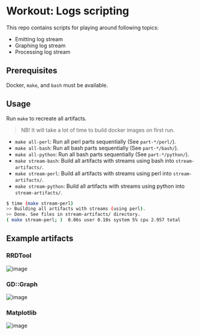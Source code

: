 # Workout: Logs scripting

This repo contains scripts for playing around following topics:

- Emitting log stream
- Graphing log stream
- Processing log stream

## Prerequisites

Docker, `make`, and `bash` must be available.

## Usage

Run `make` to recreate all artifacts.

> NB! It will take a lot of time to build docker images on first run.

- `make all-perl`: Run all perl parts sequentially (See `part-*/perl/`).
- `make all-bash`: Run all bash parts sequentially (See `part-*/bash/`).
- `make all-python`: Run all bash parts sequentially (See `part-*/python/`).
- `make stream-bash`: Build all artifacts with streams using bash into `stream-artifacts/`.
- `make stream-perl`: Build all artifacts with streams using perl into `stream-artifacts/`.
- `make stream-python`: Build all artifacts with streams using python into `stream-artifacts/`.

```bash
$ time (make stream-perl)
>> Building all artifacts with streams (using perl).
>> Done. See files in stream-artifacts/ directory.
( make stream-perl; )  0.06s user 0.10s system 5% cpu 2.957 total
```

## Example artifacts

### RRDTool
![image](https://user-images.githubusercontent.com/5339042/52972072-f3936400-33b9-11e9-97e6-8708d302dd6a.png)

### GD::Graph
![image](https://user-images.githubusercontent.com/5339042/52972160-32c1b500-33ba-11e9-821d-d8653e55eaaa.png)

### Matplotlib
![image](https://user-images.githubusercontent.com/5339042/53340351-1ae1b800-3909-11e9-96a4-df77397cfcbd.png)
